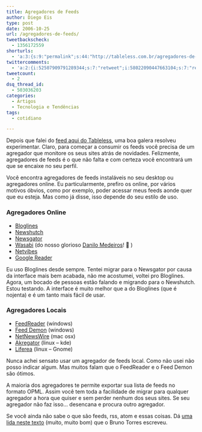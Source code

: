 ```yaml
---
title: Agregadores de Feeds
author: Diego Eis
type: post
date: 2006-10-25
url: /agregadores-de-feeds/
tweetbackscheck:
  - 1356172559
shorturls:
  - 'a:3:{s:9:"permalink";s:44:"http://tableless.com.br/agregadores-de-feeds";s:7:"tinyurl";s:26:"http://tinyurl.com/3v42g9c";s:4:"isgd";s:19:"http://is.gd/PFnlI6";}'
twittercomments:
  - 'a:2:{i:52507909791289344;s:7:"retweet";i:58022090447663104;s:7:"retweet";}'
tweetcount:
  - 2
dsq_thread_id:
  - 503036203
categories:
  - Artigos
  - Tecnologia e Tendências
tags:
  - cotidiano

---
```

Depois que falei do [feed aqui do Tableless][1], uma boa galera resolveu experimentar. Claro, para começar a consumir os feeds você precisa de um agregador que monitore os seus sites atrás de novidades. Felizmente, agregadores de feeds é o que não falta e com certeza você encontrará um que se encaixe no seu perfil.

Você encontra agregadores de feeds instaláveis no seu desktop ou agregadores online. Eu particularmente, prefiro os online, por vários motivos óbvios, como por exemplo, poder acessar meus feeds aonde quer que eu esteja. Mas como já disse, isso depende do seu estilo de uso.

### Agregadores Online

  * [Bloglines][2]
  * [Newshutch][3]
  * [Newsgator][4]
  * [Wasabi][5] (do nosso glorioso [Danilo Medeiros][6]! 🙂 )
  * [Netvibes][7]
  * [Google Reader][8]

Eu uso Bloglines desde sempre. Tentei migrar para o Newsgator por causa da interface mais bem acabada, não me acostumei, voltei pro Bloglines. Agora, um bocado de pessoas estão falando e migrando para o Newshutch. Estou testando. A interface é muito melhor que a do Bloglines (que é nojenta) e é um tanto mais fácil de usar.

### Agregadores Locais

  * [FeedReader][9] (windows)
  * [Feed Demon][10] (windows)
  * [NetNewsWire][11] (mac osx)
  * [Akregator][12] (linux &#8211; kde)
  * [Liferea][13] (linux &#8211; Gnome)

Nunca achei sensato usar um agregador de feeds local. Como não usei não posso indicar algum. Mas muitos falam que o FeedReader e o Feed Demon são ótimos.

A maioria dos agregadores te permite exportar sua lista de feeds no formato OPML. Assim você tem toda a facilidade de migrar para qualquer agregador a hora que quiser e sem perder nenhum dos seus sites. Se seu agregador não faz isso&#8230; desencana e procura outro agregador.

Se você ainda não sabe o que são feeds, rss, atom e essas coisas. Dá [uma lida neste texto][14] (muito, muito bom) que o Bruno Torres escreveu.

 [1]: http://tableless.com.br/feed/
 [2]: http://bloglines.com/
 [3]: http://newshutch.com/
 [4]: http://www.newsgator.com/
 [5]: http://wasabi.com.br/ "Agregador de Feeds e Social"
 [6]: http://www.digitalminds.com.br/blog/
 [7]: http://www.netvibes.com/
 [8]: http://www.google.com/reader/
 [9]: http://feedreader.com/
 [10]: http://www.bradsoft.com/feeddemon/
 [11]: http://ranchero.com/netnewswire/
 [12]: http://akregator.sourceforge.net/
 [13]: http://liferea.sourceforge.net/
 [14]: http://brunotorres.net/assinar/#comofunciona